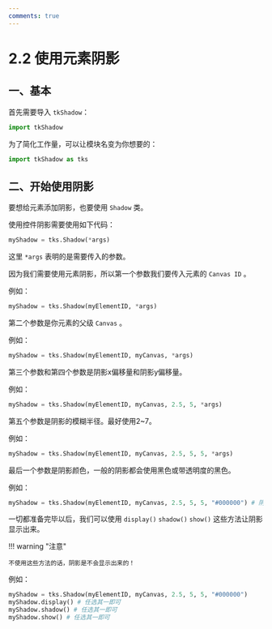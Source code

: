 ```yaml
---
comments: true
---
```


# 2.2 使用元素阴影

## 一、基本

首先需要导入 `tkShadow`：
```python
import tkShadow
```
为了简化工作量，可以让模块名变为你想要的：
```python
import tkShadow as tks
```

## 二、开始使用阴影

要想给元素添加阴影，也要使用 `Shadow` 类。

使用控件阴影需要使用如下代码：
```python
myShadow = tks.Shadow(*args)
```
这里 `*args` 表明的是需要传入的参数。

因为我们需要使用元素阴影，所以第一个参数我们要传入元素的 `Canvas ID` 。

例如：
```python
myShadow = tks.Shadow(myElementID, *args)
```
第二个参数是你元素的父级 `Canvas` 。

例如：
```python
myShadow = tks.Shadow(myElementID, myCanvas, *args)
```
第三个参数和第四个参数是阴影x偏移量和阴影y偏移量。

例如：
```python
myShadow = tks.Shadow(myElementID, myCanvas, 2.5, 5, *args)
```
第五个参数是阴影的模糊半径。最好使用2~7。

例如：
```python
myShadow = tks.Shadow(myElementID, myCanvas, 2.5, 5, 5, *args)
```
最后一个参数是阴影颜色，一般的阴影都会使用黑色或带透明度的黑色。

例如：
```python
myShadow = tks.Shadow(myElementID, myCanvas, 2.5, 5, 5, "#000000") # 阴影颜色也可以使用 "black" 。
```
一切都准备完毕以后，我们可以使用 `display()` `shadow()` `show()` 这些方法让阴影显示出来。

!!! warning "注意"

    不使用这些方法的话，阴影是不会显示出来的！

例如：
```python
myShadow = tks.Shadow(myElementID, myCanvas, 2.5, 5, 5, "#000000")
myShadow.display() # 任选其一即可
myShadow.shadow() # 任选其一即可
myShadow.show() # 任选其一即可
```